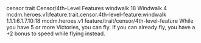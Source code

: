 <ability>
  <metadata>
    <class>censor</class>
    <feature_type>trait</feature_type>
    <file_dpath>Censor/4th-Level Features</file_dpath>
    <item_id>windwalk</item_id>
    <item_index>18</item_index>
    <item_name>Windwalk</item_name>
    <level>4</level>
    <scc>mcdm.heroes.v1:feature.trait.censor.4th-level-feature:windwalk</scc>
    <scdc>1.1.1:6.1.7.10:18</scdc>
    <source>mcdm.heroes.v1</source>
    <type>feature/trait/censor/4th-level-feature</type>
  </metadata>
  <effects>
    <effect type="mundane">While you have 5 or more Victories, you can fly. If you can already fly, you have a +2 bonus to speed while flying instead.</effect>
  </effects>
</ability>
